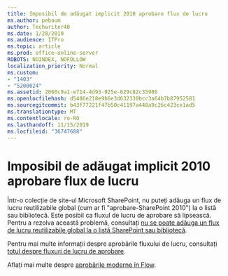 ```yaml
---
title: Imposibil de adăugat implicit 2010 aprobare flux de lucru
ms.author: pebaum
author: Techwriter40
ms.date: 1/28/2019
ms.audience: ITPro
ms.topic: article
ms.prod: office-online-server
ROBOTS: NOINDEX, NOFOLLOW
localization_priority: Normal
ms.custom:
- "1403"
- "5200024"
ms.assetid: 2060c9a1-e714-4d93-925e-629c82c35986
ms.openlocfilehash: d5486e218e9b6e3d632330bcc3a64b7b87952581
ms.sourcegitcommit: b43f77221f47b50c41197a448a9c26c423ce1ad5
ms.translationtype: MT
ms.contentlocale: ro-RO
ms.lasthandoff: 11/15/2019
ms.locfileid: "36747688"
---
```

# <a name="cant-add-default-2010-approval-workflow"></a>Imposibil de adăugat implicit 2010 aprobare flux de lucru

Într-o colecție de site-ul Microsoft SharePoint, nu puteți adăuga un flux de lucru reutilizabile global (cum ar fi "aprobare-SharePoint 2010") la o listă sau bibliotecă. Este posibil ca fluxul de lucru de aprobare să lipsească. Pentru a rezolva această problemă, consultați [nu se poate adăuga un flux de lucru reutilizabile global la o listă SharePoint sau bibliotecă](https://support.microsoft.com/help/4467263/sharepoint-designer-2013-shows-empty-wfpub-library).

Pentru mai multe informații despre aprobările fluxului de lucru, consultați [totul despre fluxuri de lucru de aprobare](https://support.office.com/article/All-about-Approval-workflows-078C5A89-821F-44A9-9530-40BB34F9F742). 
 
Aflați mai multe despre [aprobările moderne în Flow](https://flow.microsoft.com/blog/introducing-modern-approvals). 
  
